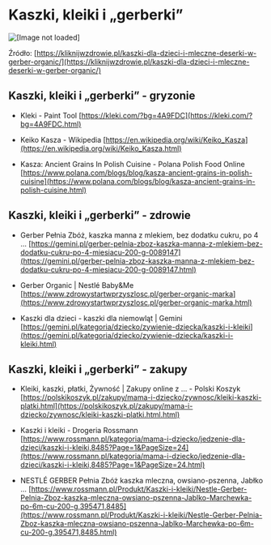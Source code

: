 # Kaszki, kleiki i „gerberki”
![[Image not loaded]](https://kliknijwzdrowie.pl/wp-content/uploads/2018/09/kaszki-dla-dzieci-1024x768.jpg)

Źródło: [https://kliknijwzdrowie.pl/kaszki-dla-dzieci-i-mleczne-deserki-w-gerber-organic/](https://kliknijwzdrowie.pl/kaszki-dla-dzieci-i-mleczne-deserki-w-gerber-organic/)

## Kaszki, kleiki i „gerberki” - gryzonie
* Kleki - Paint Tool
[https://kleki.com/?bg=4A9FDC](https://kleki.com/?bg=4A9FDC.html)

* Keiko Kasza - Wikipedia
[https://en.wikipedia.org/wiki/Keiko_Kasza](https://en.wikipedia.org/wiki/Keiko_Kasza.html)

* Kasza: Ancient Grains In Polish Cuisine - Polana Polish Food Online
[https://www.polana.com/blogs/blog/kasza-ancient-grains-in-polish-cuisine](https://www.polana.com/blogs/blog/kasza-ancient-grains-in-polish-cuisine.html)

## Kaszki, kleiki i „gerberki” - zdrowie
* Gerber Pełnia Zbóż, kaszka manna z mlekiem, bez dodatku cukru, po 4 ...
[https://gemini.pl/gerber-pelnia-zboz-kaszka-manna-z-mlekiem-bez-dodatku-cukru-po-4-miesiacu-200-g-0089147](https://gemini.pl/gerber-pelnia-zboz-kaszka-manna-z-mlekiem-bez-dodatku-cukru-po-4-miesiacu-200-g-0089147.html)

* Gerber Organic | Nestlé Baby&Me
[https://www.zdrowystartwprzyszlosc.pl/gerber-organic-marka](https://www.zdrowystartwprzyszlosc.pl/gerber-organic-marka.html)

* Kaszki dla dzieci - kaszki dla niemowląt | Gemini
[https://gemini.pl/kategoria/dziecko/zywienie-dziecka/kaszki-i-kleiki](https://gemini.pl/kategoria/dziecko/zywienie-dziecka/kaszki-i-kleiki.html)

## Kaszki, kleiki i „gerberki” - zakupy
* Kleiki, kaszki, płatki, Żywność | Zakupy online z ... - Polski Koszyk
[https://polskikoszyk.pl/zakupy/mama-i-dziecko/zywnosc/kleiki-kaszki-platki.html](https://polskikoszyk.pl/zakupy/mama-i-dziecko/zywnosc/kleiki-kaszki-platki.html.html)

* Kaszki i kleiki - Drogeria Rossmann
[https://www.rossmann.pl/kategoria/mama-i-dziecko/jedzenie-dla-dzieci/kaszki-i-kleiki,8485?Page=1&PageSize=24](https://www.rossmann.pl/kategoria/mama-i-dziecko/jedzenie-dla-dzieci/kaszki-i-kleiki,8485?Page=1&PageSize=24.html)

* NESTLÉ GERBER Pełnia Zbóż kaszka mleczna, owsiano-pszenna, Jabłko ...
[https://www.rossmann.pl/Produkt/Kaszki-i-kleiki/Nestle-Gerber-Pelnia-Zboz-kaszka-mleczna-owsiano-pszenna-Jablko-Marchewka-po-6m-cu-200-g,395471,8485](https://www.rossmann.pl/Produkt/Kaszki-i-kleiki/Nestle-Gerber-Pelnia-Zboz-kaszka-mleczna-owsiano-pszenna-Jablko-Marchewka-po-6m-cu-200-g,395471,8485.html)

